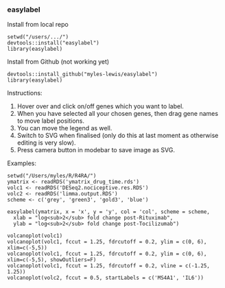 ### easylabel

Install from local repo
```
setwd("/users/.../")
devtools::install("easylabel")
library(easylabel)
```

Install from Github (not working yet)
```
devtools::install_github("myles-lewis/easylabel")
library(easylabel)
```

Instructions:
1. Hover over and click on/off genes which you want to label.
2. When you have selected all your chosen genes, then drag gene names to move label positions.
3. You can move the legend as well.
4. Switch to SVG when finalised (only do this at last moment as otherwise editing is very slow).
5. Press camera button in modebar to save image as SVG.

Examples:

```
setwd("/Users/myles/R/R4RA/")
ymatrix <- readRDS('ymatrix_drug_time.rds')
volc1 <- readRDS('DESeq2.nociceptive.res.RDS')
volc2 <- readRDS('limma.output.RDS')
scheme <- c('grey', 'green3', 'gold3', 'blue')

easylabel(ymatrix, x = 'x', y = 'y', col = 'col', scheme = scheme,
  xlab = "log<sub>2</sub> fold change post-Rituximab",
  ylab = "log<sub>2</sub> fold change post-Tocilizumab")

volcanoplot(volc1)
volcanoplot(volc1, fccut = 1.25, fdrcutoff = 0.2, ylim = c(0, 6), xlim=c(-5,5))
volcanoplot(volc1, fccut = 1.25, fdrcutoff = 0.2, ylim = c(0, 6), xlim=c(-5,5), showOutliers=F)
volcanoplot(volc1, fccut = 1.25, fdrcutoff = 0.2, vline = c(-1.25, 1.25))
volcanoplot(volc2, fccut = 0.5, startLabels = c('MS4A1', 'IL6'))
```
